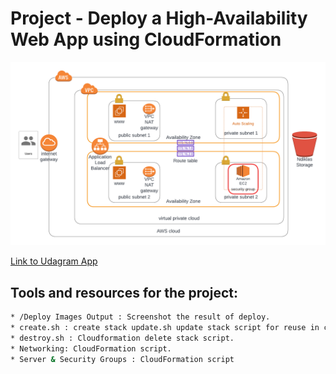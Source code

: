 
# Project  - Deploy a High-Availability Web App using CloudFormation 

![img-1](/AWS_Udagram_App_Architecture.png)

[Link to Udagram App](http://udagr-webap-1u919ukpahavo-34726026.us-east-1.elb.amazonaws.com/)

## Tools and resources for the project:

```sh
* /Deploy Images Output : Screenshot the result of deploy.
* create.sh : create stack update.sh update stack script for reuse in cloudformation  
* destroy.sh : Cloudformation delete stack script.
* Networking: CloudFormation script.
* Server & Security Groups : CloudFormation script


